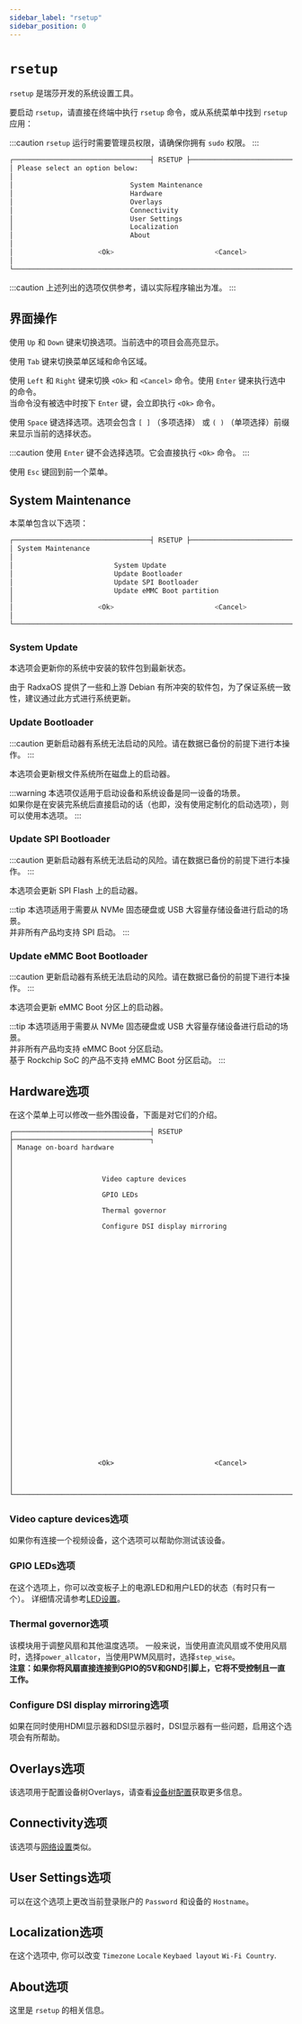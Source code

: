 ```yaml
---
sidebar_label: "rsetup"
sidebar_position: 0
---
```


# `rsetup`

`rsetup` 是瑞莎开发的系统设置工具。

要启动 `rsetup`，请直接在终端中执行 `rsetup` 命令，或从系统菜单中找到 `rsetup` 应用：

:::caution
`rsetup` 运行时需要管理员权限，请确保你拥有 `sudo` 权限。
:::

```bash
┌──────────────────────────────────┤ RSETUP ├──────────────────────────────────┐
│ Please select an option below:                                               │
│                                                                              │
│                             System Maintenance                               │
│                             Hardware                                         │
│                             Overlays                                         │
│                             Connectivity                                     │
│                             User Settings                                    │
│                             Localization                                     │
│                             About                                            │
│                                                                              │
│                     <Ok>                         <Cancel>                    │
│                                                                              │
└──────────────────────────────────────────────────────────────────────────────┘
```

:::caution
上述列出的选项仅供参考，请以实际程序输出为准。
:::

## 界面操作

使用 `Up` 和 `Down` 键来切换选项。当前选中的项目会高亮显示。

使用 `Tab` 键来切换菜单区域和命令区域。

使用 `Left` 和 `Right` 键来切换 `<Ok>` 和 `<Cancel>` 命令。使用 `Enter` 键来执行选中的命令。  
当命令没有被选中时按下 `Enter` 键，会立即执行 `<Ok>` 命令。

使用 `Space` 键选择选项。选项会包含 `[ ]` （多项选择） 或 `( )` （单项选择）前缀来显示当前的选择状态。

:::caution
使用 `Enter` 键不会选择选项。它会直接执行 `<Ok>` 命令。
:::

使用 `Esc` 键回到前一个菜单。

## System Maintenance

本菜单包含以下选项：

```bash
┌──────────────────────────────────┤ RSETUP ├──────────────────────────────────┐
│ System Maintenance                                                           │
│                                                                              │
│                         System Update                                        │
│                         Update Bootloader                                    │
│                         Update SPI Bootloader                                │
│                         Update eMMC Boot partition                           │
│                                                                              │
│                     <Ok>                         <Cancel>                    │
│                                                                              │
└──────────────────────────────────────────────────────────────────────────────┘
```

### System Update

本选项会更新你的系统中安装的软件包到最新状态。

由于 RadxaOS 提供了一些和上游 Debian 有所冲突的软件包，为了保证系统一致性，建议通过此方式进行系统更新。

### Update Bootloader

:::caution
更新启动器有系统无法启动的风险。请在数据已备份的前提下进行本操作。
:::

本选项会更新根文件系统所在磁盘上的启动器。

:::warning
本选项仅适用于启动设备和系统设备是同一设备的场景。  
如果你是在安装完系统后直接启动的话（也即，没有使用定制化的启动选项），则可以使用本选项。
:::

### Update SPI Bootloader

:::caution
更新启动器有系统无法启动的风险。请在数据已备份的前提下进行本操作。
:::

本选项会更新 SPI Flash 上的启动器。

:::tip
本选项适用于需要从 NVMe 固态硬盘或 USB 大容量存储设备进行启动的场景。  
并非所有产品均支持 SPI 启动。
:::

### Update eMMC Boot Bootloader

:::caution
更新启动器有系统无法启动的风险。请在数据已备份的前提下进行本操作。
:::

本选项会更新 eMMC Boot 分区上的启动器。

:::tip
本选项适用于需要从 NVMe 固态硬盘或 USB 大容量存储设备进行启动的场景。  
并非所有产品均支持 eMMC Boot 分区启动。  
基于 Rockchip SoC 的产品不支持 eMMC Boot 分区启动。
:::

## Hardware选项

在这个菜单上可以修改一些外围设备，下面是对它们的介绍。

```
┌──────────────────────────────────┤ RSETUP ├──────────────────────────────────┐
│ Manage on-board hardware                                                     │
│                                                                              │
│                      Video capture devices                                   │
│                      GPIO LEDs                                               │
│                      Thermal governor                                        │
│                      Configure DSI display mirroring                         │
│                                                                              │
│                                                                              │
│                                                                              │
│                                                                              │
│                                                                              │
│                                                                              │
│                                                                              │
│                                                                              │
│                                                                              │
│                                                                              │
│                                                                              │
│                                                                              │
│                                                                              │
│                                                                              │
│                     <Ok>                         <Cancel>                    │
│                                                                              │
└──────────────────────────────────────────────────────────────────────────────┘
```

### Video capture devices选项

如果你有连接一个视频设备，这个选项可以帮助你测试该设备。

### GPIO LEDs选项

在这个选项上，你可以改变板子上的电源LED和用户LED的状态（有时只有一个）。
详细情况请参考[LED设置](/radxa-os/rsetup/led)。

### Thermal governor选项

该模块用于调整风扇和其他温度选项。
一般来说，当使用直流风扇或不使用风扇时，选择`power_allcator`，当使用PWM风扇时，选择`step_wise`。  
**注意：如果你将风扇直接连接到GPIO的5V和GND引脚上，它将不受控制且一直工作。**

### Configure DSI display mirroring选项

如果在同时使用HDMI显示器和DSI显示器时，DSI显示器有一些问题，启用这个选项会有所帮助。

## Overlays选项

该选项用于配置设备树Overlays，请查看[设备树配置](/radxa-os/rsetup/devicetree)获取更多信息。

## Connectivity选项

该选项与[网络设置](/radxa-os/config/network.md)类似。

## User Settings选项

可以在这个选项上更改当前登录账户的 `Password` 和设备的 `Hostname`。

## Localization选项

在这个选项中, 你可以改变 `Timezone` `Locale` `Keybaed layout` `Wi-Fi Country`.

## About选项

这里是 `rsetup` 的相关信息。
